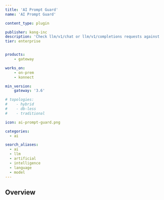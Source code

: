 ```yaml
---
title: 'AI Prompt Guard'
name: 'AI Prompt Guard'

content_type: plugin

publisher: kong-inc
description: 'Check llm/v1/chat or llm/v1/completions requests against a list of allowed or denied expressions'
tier: enterprise


products:
    - gateway

works_on:
    - on-prem
    - konnect

min_version:
    gateway: '3.6'

# topologies:
#    - hybrid
#    - db-less
#    - traditional

icon: ai-prompt-guard.png

categories:
  - ai

search_aliases:
  - ai
  - llm
  - artificial
  - intelligence
  - language
  - model
---
```


## Overview
